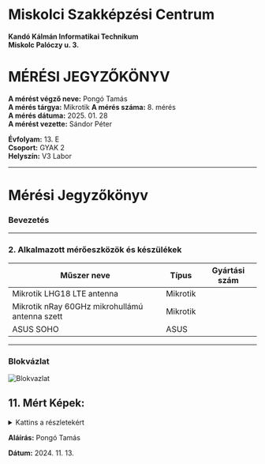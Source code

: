 # Miskolci Szakképzési Centrum  
**Kandó Kálmán Informatikai Technikum**  
**Miskolc Palóczy u. 3.**

# MÉRÉSI JEGYZŐKÖNYV

**A mérést végző neve:** Pongó Tamás  
**A mérés tárgya:** Mikrotik
**A mérés száma:** 8. mérés  
**A mérés dátuma:** 2025. 01. 28  
**A mérést vezette:** Sándor Péter  

**Évfolyam:** 13. E  
**Csoport:** GYAK 2  
**Helyszín:** V3 Labor 

---

# Mérési Jegyzőkönyv

### Bevezetés


---

### 2. Alkalmazott mérőeszközök és készülékek


| Műszer neve                                      | Típus     | Gyártási szám       |
| -------------------------------------------------| ----------| --------------------|
| Mikrotik LHG18 LTE antenna                       | Mikrotik  |                     |
| Mikrotik nRay 60GHz mikrohullámú antenna szett   | Mikrotik  |                     |
| ASUS SOHO                                        | ASUS      |                     |

---

### Blokvázlat

![Blokvazlat](https://github.com/user-attachments/assets/b9a2f3d1-4dfb-45de-b171-bf26b79624c5)

## 11. Mért Képek:
<details>
<summary>Kattins a részletekért</summary>




</details>


**Aláírás:** Pongó Tamás

**Dátum:** 2024. 11. 13.
